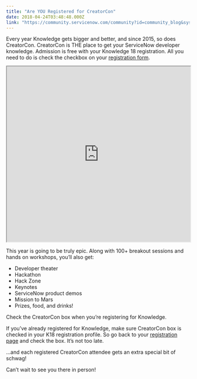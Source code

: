 ```yaml
---
title: "Are YOU Registered for CreatorCon"
date: 2018-04-24T03:48:48.000Z
link: "https://community.servicenow.com/community?id=community_blog&sys_id=21947513db6d57002b6dfb651f961907"
---
```

<p><span style="font-weight: 400;">Every year Knowledge gets bigger and better, and since 2015, so does CreatorCon. CreatorCon is THE place to get your ServiceNow developer knowledge. Admission is free with your Knowledge 18 registration. All you need to do is check the checkbox on your </span><a href="https://knowledge.servicenow.com/sessions/creator-con.html" rel="nofollow"><span style="font-weight: 400;">registration form</span></a><span style="font-weight: 400;">. </span></p>
<p><span style="font-weight: 400;"><iframe id="video_tinymce" style="width: 100%; height: 480px;" src="https://www.youtube.com/embed/Wj67FLlWUBs"></iframe></span></p>
<p><span style="font-weight: 400;">This year is going to be truly epic. Along with 100&#43; breakout sessions and hands on workshops, you’ll also get:</span></p>
<ul><li style="font-weight: 400;"><span style="font-weight: 400;">Developer theater</span></li><li style="font-weight: 400;"><span style="font-weight: 400;">Hackathon</span></li><li style="font-weight: 400;"><span style="font-weight: 400;">Hack Zone</span></li><li style="font-weight: 400;"><span style="font-weight: 400;">Keynotes</span></li><li style="font-weight: 400;"><span style="font-weight: 400;">ServiceNow product demos</span></li><li style="font-weight: 400;"><span style="font-weight: 400;">Mission to Mars</span></li><li style="font-weight: 400;"><span style="font-weight: 400;">Prizes, food, and drinks!</span></li></ul>
<p><span style="font-weight: 400;">Check the CreatorCon box when you’re registering for Knowledge.</span></p>
<p><span style="font-weight: 400;">If you’ve already registered for Knowledge, make sure CreatorCon box is checked in your K18 registration profile. So go back to your </span><a href="https://knowledge.servicenow.com/sessions/creator-con.html" rel="nofollow"><span style="font-weight: 400;">registration page</span></a><span style="font-weight: 400;"> and check the box. It’s not too late.</span></p>
<p><span style="font-weight: 400;">...and each registered CreatorCon attendee gets an extra special bit of schwag!</span></p>
<p><span style="font-weight: 400;">Can’t wait to see you there in person!</span></p>